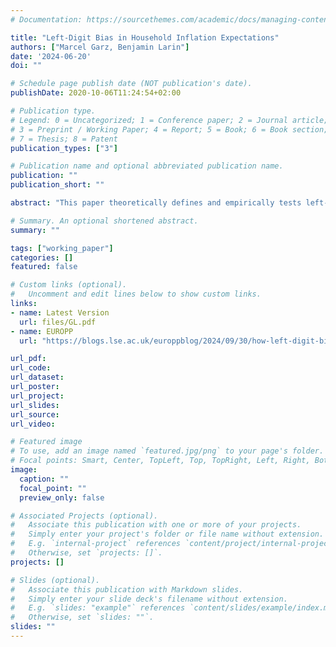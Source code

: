 ```yaml
---
# Documentation: https://sourcethemes.com/academic/docs/managing-content/

title: "Left-Digit Bias in Household Inflation Expectations"
authors: ["Marcel Garz, Benjamin Larin"]
date: '2024-06-20'
doi: ""

# Schedule page publish date (NOT publication's date).
publishDate: 2020-10-06T11:24:54+02:00

# Publication type.
# Legend: 0 = Uncategorized; 1 = Conference paper; 2 = Journal article;
# 3 = Preprint / Working Paper; 4 = Report; 5 = Book; 6 = Book section;
# 7 = Thesis; 8 = Patent
publication_types: ["3"]

# Publication name and optional abbreviated publication name.
publication: ""
publication_short: ""

abstract: "This paper theoretically defines and empirically tests left-digit bias in household inflation expectations. Using cross-country data and a regression discontinuity design, we find that inflation expectations jump discontinuously when inflation crosses round-number thresholds, especially when inflation is rising. Media sensationalism is the primary channel through which these effects operate, as confirmed by instrumental variable estimates and a randomized controlled experiment. Embedding left-digit-biased expectations into a New Keynesian model reveals important macroeconomic and policy implications: weaker initial responses to shocks, prolonged inflationary periods, and the need for more persistent monetary policy."

# Summary. An optional shortened abstract.
summary: ""

tags: ["working_paper"]
categories: []
featured: false

# Custom links (optional).
#   Uncomment and edit lines below to show custom links.
links:
- name: Latest Version
  url: files/GL.pdf
- name: EUROPP
  url: "https://blogs.lse.ac.uk/europpblog/2024/09/30/how-left-digit-bias-and-the-competition-for-attention-affect-inflation/"

url_pdf:
url_code:
url_dataset:
url_poster:
url_project:
url_slides:
url_source:
url_video:

# Featured image
# To use, add an image named `featured.jpg/png` to your page's folder.
# Focal points: Smart, Center, TopLeft, Top, TopRight, Left, Right, BottomLeft, Bottom, BottomRight.
image:
  caption: ""
  focal_point: ""
  preview_only: false

# Associated Projects (optional).
#   Associate this publication with one or more of your projects.
#   Simply enter your project's folder or file name without extension.
#   E.g. `internal-project` references `content/project/internal-project/index.md`.
#   Otherwise, set `projects: []`.
projects: []

# Slides (optional).
#   Associate this publication with Markdown slides.
#   Simply enter your slide deck's filename without extension.
#   E.g. `slides: "example"` references `content/slides/example/index.md`.
#   Otherwise, set `slides: ""`.
slides: ""
---
```

